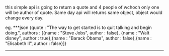 this simple api is going to return a quote and 4 people of wchoch only one will be author of quote. Same day api will returns same object, object would change every day.

eg.
***json
{quote : "The way to get started is to quit talking and begin doing.", 
authors : [{name : "Steve Jobs", author : false}, {name : "Walt disney", author : true},{name : "Barack Obama", author : false},{name : "Elisabeth II", author : false}]}
***
